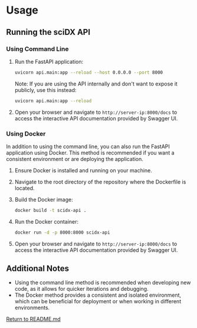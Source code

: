# Usage

## Running the sciDX API

### Using Command Line

1. Run the FastAPI application:
    ```bash
    uvicorn api.main:app --reload --host 0.0.0.0 --port 8000
    ```
    Note: If you are using the API internally and don't want to expose it publicly, use this instead:
    ```bash
    uvicorn api.main:app --reload
    ```

2. Open your browser and navigate to `http://server-ip:8000/docs` to access the interactive API documentation provided by Swagger UI.

### Using Docker

In addition to using the command line, you can also run the FastAPI application using Docker. This method is recommended if you want a consistent environment or are deploying the application.

1. Ensure Docker is installed and running on your machine.

2. Navigate to the root directory of the repository where the Dockerfile is located.

3. Build the Docker image:
    ```bash
    docker build -t scidx-api .
    ```

4. Run the Docker container:
    ```bash
    docker run -d -p 8000:8000 scidx-api
    ```

5. Open your browser and navigate to `http://server-ip:8000/docs` to access the interactive API documentation provided by Swagger UI.

## Additional Notes

- Using the command line method is recommended when developing new code, as it allows for quicker iterations and debugging.
- The Docker method provides a consistent and isolated environment, which can be beneficial for deployment or when working in different environments.

[Return to README.md](../README.md)